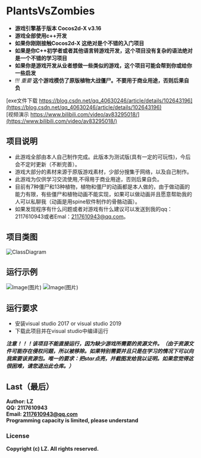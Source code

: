 # PlantsVsZombies
* **游戏引擎基于版本 Cocos2d-X v3.16**
* **游戏全部使用c++开发**
* **如果你刚刚接触Cocos2d-X 这绝对是个不错的入门项目**
* **如果是你C++初学者或者其他语言转游戏开发，这个项目没有复杂的语法绝对是一个不错的学习项目**
* **如果你是游戏开发从业者想做一些类似的游戏，这个项目可能会帮到你或给你一些启发**
* *!!! 重要*  **这个游戏模仿了原版植物大战僵尸。不要用于商业用途，否则后果自负**

[exe文件下载 https://blog.csdn.net/qq_40630246/article/details/102643196](https://blog.csdn.net/qq_40630246/article/details/102643196) <br>
[视频演示 https://www.bilibili.com/video/av83295018/](https://www.bilibili.com/video/av83295018/)<br>

## 项目说明<br>
- 此游戏全部由本人自己制作完成。此版本为测试版(具有一定的可玩性)，今后会不定时更新（不断完善）。
- 游戏大部分的素材来源于原版游戏素材，少部分搜集于网络，以及自己制作。 
- 此游戏为仅供学习交流使用,不得用于商业用途，否则后果自负。
- 目前有7种僵尸和13种植物，植物和僵尸的动画都是本人做的，由于做动画的能力有限，有些僵尸和植物动画不能实现，如果可以做动画并且愿意帮助我的人可以私聊我（动画是用spine软件制作的骨骼动画）。
- 如果发现程序有什么问题或者对游戏有什么建议可以发送到我的qq：2117610943或者Emal：2117610943@qq.com。

## 项目类图
![ClassDiagram](https://images.gitee.com/uploads/images/2020/0410/100832_1b7a6226_5747827.png)

## 运行示例
![Image(图片)](https://images.gitee.com/uploads/images/2020/0410/100509_47e0e4fa_5747827.png)
![Image(图片)](https://github.com/ErLinErYi/PlantsVsZombies/raw/master/example.png)

## 运行要求
* 安装visual studio 2017 or visual studio 2019
* 下载此项目并在visual studio中编译运行<br>

***注意！！！该项目不能直接运行，因为缺少游戏所需要的资源文件。（由于资源文件可能存在侵权问题，所以被移除。如果特别需要并且只是在学习的情况下可以向我索要该资源包。唯一的要求：把star点亮，并截图发给我以证明。如果您觉得这很困难，请您退出此仓库。）***

## Last（最后）
**Author: LZ**<br>
**QQ: 2117610943**<br>
**Email: 2117610943@qq.com** <br>
**Programming capacity is limited, please understand**<br>

### License
**Copyright (c) LZ. All rights reserved.**
